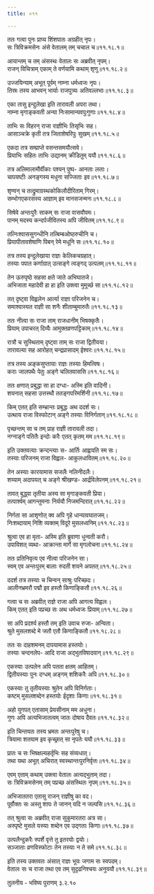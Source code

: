 ```yaml
---
title: ०११

---
```

  
  
ततः गत्वा पुनः प्राप्य शिंशपातः अग्रहीत् नृपः।  
सः त्रिविक्रमसेनः अंसे वेतालम् तम् चचाल च॥११.१८.१॥  
  
आयान्तम् च तम् अंसस्थः वेतालः सः अब्रवीत् नृपम्।  
राजन् विचित्राम् एकाम् ते वर्णयामि कथाम् शृणु॥११.१८.२॥  
  
उज्जयिन्याम् अभूत् पूर्वम् नाम्ना धर्मध्वजः नृपः।  
तिस्रः तस्य आभवन् भार्याः राजपुत्र्यः अतिवल्लभाः॥११.१८.३॥  
  
एका तासु इन्दुलेखा इति तारावली अपरा तथा।  
नाम्ना मृगाङ्कवती अन्या निःसामान्यवपुःगुणाः॥११.१८.४॥  
  
ताभिः सः विहरन् राजा राज्ञीभिः तिसृभिः सह।  
आसाञ्चक्रे कृती तत्र जिताशेषरिपुः सुखम्॥११.१८.५॥  
  
एकदा तत्र सम्प्राप्ते वसन्तसमयौत्सवे।  
प्रियाभिः सहितः ताभिः उद्यानम् क्रीडितुम् ययौ॥११.१८.६॥  
  
तत्र अलिमालामौर्वीकाः पश्यन् पुष्प- आनताः लताः।  
चापयष्टीः अनङ्गस्य मधुना सज्जिताः इव॥११.१८.७॥  
  
शृण्वन् च तत्द्रुमाग्रस्थकोकिलौदीरिताम् गिरम्।  
सम्भोगएकरसस्य आज्ञाम् इव मानसजन्मनः॥११.१८.८॥  
  
सिषेवे अन्तःपुरैः साकम् सः राजा वासवौपमः।  
पानम् मदस्य कन्दर्पजीवितस्य अपि जीवितम्॥११.१८.९॥  
  
तत्निःश्वाससुगन्धीनि तत्बिम्बओष्ठरुचीनि च।  
प्रियापीतावशेषाणि पिबन् रेमे मधूनि सः॥११.१८.१०॥  
  
तत्र तस्य इन्दुलेखाया राज्ञः केलिकचग्रहात्।  
तस्याः पपात कर्णाग्रात् उत्सङ्गे त्वङ्गद् उत्पलम्॥११.१८.११॥  
  
तेन ऊरुपृष्ठे सहसा क्षते जाते अभिघातजे।  
अभिजाता महादेवी हा हा इति उक्त्वा मुमूर्च्छ सा॥११.१८.१२॥  
  
तत् दृष्ट्वा विह्वलेन आर्त्या राज्ञा परिजनेन च।  
समाश्वास्यत राज्ञी सा शनैः शीताम्बुमारुतैः॥११.१८.१३॥  
  
ततः नीत्वा सः राजा ताम् राजधानीम् भिषक्कृतैः।  
प्रियाम् उपाचरत् दिव्यैः आमुक्तव्रणपट्टिकाम्॥११.१८.१४॥  
  
रात्रौ च सुस्थिताम् दृष्ट्वा ताम् सः राजा द्वितीयया।  
तारावल्या सह आरोहत् चन्द्रप्रासादम् ईश्वरः॥११.१८.१५॥  
  
तत्र तस्य अङ्कसुप्तायाः राज्ञः तस्याः हिमत्विषः।  
कराः जालपथैः पेतुः अङ्गे चलितवाससि॥११.१८.१६॥  
  
ततः क्षणात् प्रबुद्धा सा हा दग्धा- अस्मि इति वादिनी।  
शयनात् सहसा उत्तस्थौ ततङ्गपरिमर्शिनी॥११.१८.१७॥  
  
किम् एतत् इति सम्भ्रान्तः प्रबुद्धः अथ ददर्श सः।  
उत्थाय राजा विस्फोटान् अङ्गे तस्याः विनिर्गतान्॥११.१८.१८॥  
  
पृच्छन्तम् सा च तम् प्राह राज्ञी तारावली तदा।  
नग्नाङ्गे पतितैः इन्दोः करैः एतत् कृतम् मम॥११.१८.१९॥  
  
इति उक्तवत्याः क्रन्दन्त्याः स- आर्तिः आह्वयति स्म सः।  
तस्याः परिजनम् राजा विह्वल- आकुलधावितम्॥११.१८.२०॥  
  
तेन अस्याः कारयामास सजलैः नलिनीदलैः।  
शय्याम् अदापयत् च अङ्गे श्रीखण्ड- आर्द्रविलेपनम्॥११.१८.२१॥  
  
तावत् बुद्ध्वा तृतीया अस्य सा मृगाङ्कवती प्रिया।  
तत्पार्श्वम् आगन्तुमनाः निर्ययौ निजमन्दिरात्॥११.१८.२२॥  
  
निर्गता सा आशृणोत् क्व अपि गृहे धान्यावघातजम्।  
निःशब्दायाम् निशि व्यक्तम् विदूरे मुसलध्वनिम्॥११.१८.२३॥  
  
श्रुत्वा एव हा मृता- अस्मि इति ब्रुवाणा धुन्वती करौ।  
उपाविशत् व्यथा- आक्रान्ता मार्गे सा मृगलोचना॥११.१८.२४॥  
  
ततः प्रतिनिवृत्य एव नीत्वा परिजनेन सा।  
स्वम् एव अन्तःपुरम् बालाः रुदती शयने अपतत्॥११.१८.२५॥  
  
ददर्श तत्र तस्याः च चिन्वन् साश्रुः परिच्छदः।  
आलीनभ्रमरौ पद्मौ इव हस्तौ किणाङ्कितौ॥११.१८.२६॥  
  
गत्वा च सः अब्रवीत् राज्ञे राजा अपि आगत्य विह्वलः।  
किम् एतत् इति पप्रच्छ सः अथ धर्मध्वजः प्रियाम्॥११.१८.२७॥  
  
सा अपि प्रदर्श्य हस्तौ तम् इति उवाच रुजा- अन्विता।  
श्रुते मुसलशब्दे मे जतौ एतौ किणाङ्कितौ॥११.१८.२८॥  
  
ततः सः दाहशमनम् दापयामास हस्तयोः।  
तस्याः चन्दनलेप- आदि राजा अद्भुतविषादवान्॥११.१८.२९॥  
  
एकस्याः उत्पलेन अपि पतता क्षतम् आहितम्।  
द्वितीयस्याः पुनः दग्धम् अङ्गम् शशिकरैः अपि॥११.१८.३०॥  
  
एकस्याः तु तृतीयस्याः श्रुतेन अपि विनिर्गताः।  
कष्टम् मुसलशब्देन हस्तयोः ईदृशाः किणाः॥११.१८.३१॥  
  
अहो युगपत् एतासाम् प्रेयसीनाम् मम अधुना।  
गुणः अपि अत्यभिजातत्वम् जातः दोषाय दैवतः॥११.१८.३२॥  
  
इति चिन्तयतः तस्य भ्रमतः अन्तःपुरेषु च।  
त्रियामा शतयाम इव कृच्छ्रात् सा नृपतेः ययौ॥११.१८.३३॥  
  
प्रातः च सः भिषक्षल्यहर्तृभिः सह संव्यधात्।  
तथा यथा अभूत् अचिरात् स्वस्थान्तःपुरनिर्वृत्तः॥११.१८.३४॥  
  
एवम् एताम् कथाम् उक्त्वा वेतालः अत्यद्भुताम् तदा।  
सः त्रिविक्रमसेनम् तम् पप्रच्छ अंसस्थितः नृपम्॥११.१८.३५॥  
  
अभिजाततरा एतासु राजन् राज्ञीषु का वद।  
पूर्वौक्तः सः अस्तु शापः ते जानन् यदि न जल्पसि॥११.१८.३६॥  
  
तत् श्रुत्वा सः अब्रवीत् राजा सुकुमारतरा अत्र सा।  
अस्पृष्टे मुसले यस्याः शब्देन एव उद्गताः किणाः॥११.१८.३७॥  
  
उत्पलैन्दुकरैः स्पर्शे वृत्ते तु इतरयोः द्वयोः।  
सञ्जाताः व्रणविस्फोटाः तेन तस्याः न ते समे॥११.१८.३८॥  
  
इति तस्य उक्तवतः अंसात् राज्ञः भूयः जगाम सः स्वपदम्।  
वेतालः सः च राजा तथा एव तम् सुदृढनिश्चयः अनुययौ॥११.१८.३९॥  
  
तुलनीय - भविष्य पुराणम् ३.२.१०